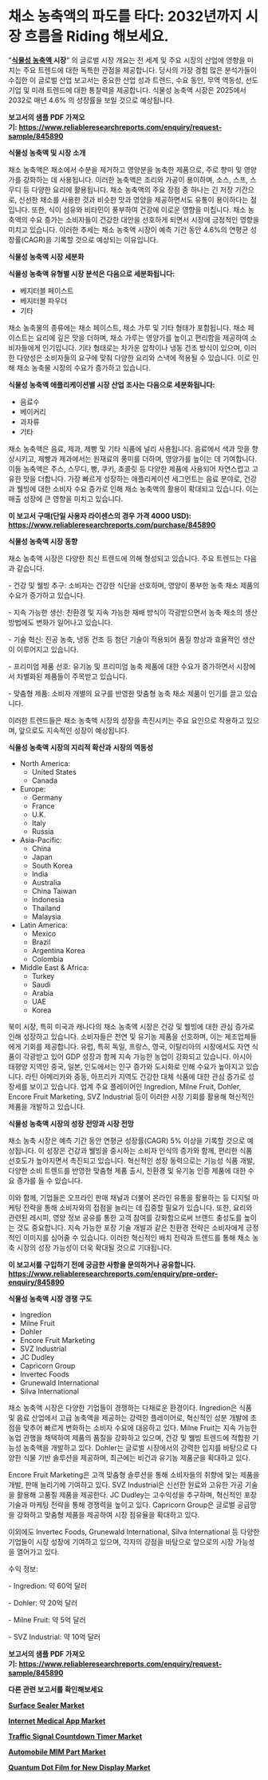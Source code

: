 <p><h1>채소 농축액의 파도를 타다: 2032년까지 시장 흐름을 Riding 해보세요.</h1></p><p>"<strong><a href="https://www.reliableresearchreports.com/vegetable-concentrates-r845890?utm_campaign=106&utm_medium=7&utm_source=Github&utm_content=ia&utm_term=15032025&utm_id=vegetable-concentrates">식물성 농축액&nbsp;</a></strong><strong>시장</strong>" 의 글로벌 시장 개요는 전 세계 및 주요 시장의 산업에 영향을 미치는 주요 트렌드에 대한 독특한 관점을 제공합니다. 당사의 가장 경험 많은 분석가들이 수집한 이 글로벌 산업 보고서는 중요한 산업 성과 트렌드, 수요 동인, 무역 역동성, 선도 기업 및 미래 트렌드에 대한 통찰력을 제공합니다. 식물성 농축액 시장은 2025에서 2032로 매년 4.6% 의 성장률을 보일 것으로 예상됩니다.&nbsp;</p>
<p><strong>보고서의 샘플 PDF 가져오기:&nbsp;<a href="https://www.reliableresearchreports.com/enquiry/request-sample/845890?utm_campaign=106&utm_medium=7&utm_source=Github&utm_content=ia&utm_term=15032025&utm_id=vegetable-concentrates">https://www.reliableresearchreports.com/enquiry/request-sample/845890</a></strong></p>
<p><strong>식물성 농축액 및 시장 소개</strong></p>
<p><p>채소 농축액은 채소에서 수분을 제거하고 영양분을 농축한 제품으로, 주로 향미 및 영양가를 강화하는 데 사용됩니다. 이러한 농축액은 조리와 가공이 용이하며, 소스, 스프, 스무디 등 다양한 요리에 활용됩니다. 채소 농축액의 주요 장점 중 하나는 긴 저장 기간으로, 신선한 채소를 사용한 것과 비슷한 맛과 영양을 제공하면서도 유통이 용이하다는 점입니다. 또한, 식이 섬유와 비타민이 풍부하여 건강에 이로운 영향을 미칩니다. 채소 농축액의 수요 증가는 소비자들이 건강한 대안을 선호하게 되면서 시장에 긍정적인 영향을 미치고 있습니다. 이러한 추세는 채소 농축액 시장이 예측 기간 동안 4.6%의 연평균 성장률(CAGR)을 기록할 것으로 예상되는 이유입니다.</p></p>
<p><strong>식물성 농축액 시장 세분화</strong></p>
<p><strong>식물성 농축액 유형별 시장 분석은 다음으로 세분화됩니다:</strong></p>
<p><ul><li>베지터블 페이스트</li><li>베지터블 파우더</li><li>기타</li></ul></p>
<p><p>채소 농축물의 종류에는 채소 페이스트, 채소 가루 및 기타 형태가 포함됩니다. 채소 페이스트는 요리에 깊은 맛을 더하며, 채소 가루는 영양가를 높이고 편리함을 제공하여 소비자들에게 인기입니다. 기타 형태로는 차가운 압착이나 냉동 건조 방식이 있으며, 이러한 다양성은 소비자들의 요구에 맞춰 다양한 요리와 스낵에 적용될 수 있습니다. 이로 인해 채소 농축물 시장의 수요가 증가하고 있습니다.</p></p>
<p><strong>식물성 농축액 애플리케이션별 시장 산업 조사는 다음으로 세분화됩니다:</strong></p>
<p><ul><li>음료수</li><li>베이커리</li><li>과자류</li><li>기타</li></ul></p>
<p><p>채소 농축액은 음료, 제과, 제빵 및 기타 식품에 널리 사용됩니다. 음료에서 색과 맛을 향상시키고, 제빵과 제과에서는 원재료의 풍미를 더하며, 영양가를 높이는 데 기여합니다. 이들 농축액은 주스, 스무디, 빵, 쿠키, 초콜릿 등 다양한 제품에 사용되어 자연스럽고 고유한 맛을 더합니다. 가장 빠르게 성장하는 애플리케이션 세그먼트는 음료 분야로, 건강과 웰빙에 대한 소비자 수요 증가로 인해 채소 농축액의 활용이 확대되고 있습니다. 이는 매출 성장에 큰 영향을 미치고 있습니다.</p></p>
<p><strong>이 보고서 구매(단일 사용자 라이센스의 경우 가격 4000 USD): <a href="https://www.reliableresearchreports.com/purchase/845890?utm_campaign=106&utm_medium=7&utm_source=Github&utm_content=ia&utm_term=15032025&utm_id=vegetable-concentrates">https://www.reliableresearchreports.com/purchase/845890</a></strong></p>
<p><strong>식물성 농축액 시장 동향</strong></p>
<p><p>채소 농축액 시장은 다양한 최신 트렌드에 의해 형성되고 있습니다. 주요 트렌드는 다음과 같습니다.</p><p>- 건강 및 웰빙 추구: 소비자는 건강한 식단을 선호하며, 영양이 풍부한 농축 채소 제품의 수요가 증가하고 있습니다.</p><p>- 지속 가능한 생산: 친환경 및 지속 가능한 재배 방식이 각광받으면서 농축 채소의 생산 방법에도 변화가 일어나고 있습니다.</p><p>- 기술 혁신: 진공 농축, 냉동 건조 등 첨단 기술이 적용되어 품질 향상과 효율적인 생산이 이루어지고 있습니다.</p><p>- 프리미엄 제품 선호: 유기농 및 프리미엄 농축 제품에 대한 수요가 증가하면서 시장에서 차별화된 제품들이 주목받고 있습니다.</p><p>- 맞춤형 제품: 소비자 개별의 요구를 반영한 맞춤형 농축 채소 제품이 인기를 끌고 있습니다.</p><p>이러한 트렌드들은 채소 농축액 시장의 성장을 촉진시키는 주요 요인으로 작용하고 있으며, 앞으로도 지속적인 성장이 예상됩니다.</p></p>
<p><strong>식물성 농축액 시장의 지리적 확산과 시장의 역동성</strong></p>
<p><ul>
    <li>
        North America:
        <ul>
            <li>United States</li>
            <li>Canada</li>
        </ul>
    </li>
    <li>
        Europe:
        <ul>
            <li>Germany</li>
            <li>France</li>
            <li>U.K.</li>
            <li>Italy</li>
            <li>Russia</li>
        </ul>
    </li>
    <li>
        Asia-Pacific:
        <ul>
            <li>China</li>
            <li>Japan</li>
            <li>South Korea</li>
            <li>India</li>
            <li>Australia</li>
            <li>China Taiwan</li>
            <li>Indonesia</li>
            <li>Thailand</li>
            <li>Malaysia</li>
        </ul>
    </li>
    <li>
        Latin America:
        <ul>
            <li>Mexico</li>
            <li>Brazil</li>
            <li>Argentina Korea</li>
            <li>Colombia</li>
        </ul>
    </li>
    <li>
        Middle East & Africa:
        <ul>
            <li>Turkey</li>
            <li>Saudi</li>
            <li>Arabia</li>
            <li>UAE</li>
            <li>Korea</li>
        </ul>
    </li>
    </ul></p>
<p><p>북미 시장, 특히 미국과 캐나다의 채소 농축액 시장은 건강 및 웰빙에 대한 관심 증가로 인해 성장하고 있습니다. 소비자들은 천연 및 유기농 제품을 선호하며, 이는 제조업체들에게 기회를 제공합니다. 유럽, 특히 독일, 프랑스, 영국, 이탈리아의 시장에서도 자연 식품이 각광받고 있어 GDP 성장과 함께 지속 가능한 농업이 강화되고 있습니다. 아시아 태평양 지역인 중국, 일본, 인도에서는 인구 증가와 도시화로 인해 수요가 높아지고 있습니다. 라틴 아메리카와 중동, 아프리카 지역도 건강한 대체 식품에 대한 관심 증가로 성장세를 보이고 있습니다. 업계 주요 플레이어인 Ingredion, Milne Fruit, Dohler, Encore Fruit Marketing, SVZ Industrial 등이 이러한 시장 기회를 활용해 혁신적인 제품을 개발하고 있습니다.</p></p>
<p><strong>식물성 농축액 시장의 성장 전망과 시장 전망</strong></p>
<p><p>채소 농축 시장은 예측 기간 동안 연평균 성장률(CAGR) 5% 이상을 기록할 것으로 예상됩니다. 이 성장은 건강과 웰빙을 중시하는 소비자 인식의 증가와 함께, 편리한 식품 선호도가 높아지면서 촉진되고 있습니다. 혁신적인 성장 동력으로는 기능성 식품 개발, 다양한 소비 트렌드를 반영한 맞춤형 제품 출시, 친환경 및 유기농 인증 제품에 대한 수요 증가를 들 수 있습니다.</p><p>이와 함께, 기업들은 오프라인 판매 채널과 더불어 온라인 유통을 활용하는 등 디지털 마케팅 전략을 통해 소비자와의 접점을 늘리는 데 집중할 필요가 있습니다. 또한, 요리와 관련된 레시피, 영양 정보 공유를 통한 고객 참여를 강화함으로써 브랜드 충성도를 높이는 것도 중요합니다. 지속 가능한 포장 기술 개발과 같은 친환경 전략은 소비자에게 긍정적인 이미지를 심어줄 수 있습니다. 이러한 혁신적인 배치 전략과 트렌드를 통해 채소 농축 시장의 성장 가능성이 더욱 확대될 것으로 기대됩니다.</p></p>
<p><strong>이 보고서를 구입하기 전에 궁금한 사항을 문의하거나 공유합니다. <a href="https://www.reliableresearchreports.com/enquiry/pre-order-enquiry/845890?utm_campaign=106&utm_medium=7&utm_source=Github&utm_content=ia&utm_term=15032025&utm_id=vegetable-concentrates">https://www.reliableresearchreports.com/enquiry/pre-order-enquiry/845890</a></strong></p>
<p><strong>식물성 농축액 시장 경쟁 구도</strong></p>
<p><ul><li>Ingredion</li><li>Milne Fruit</li><li>Dohler</li><li>Encore Fruit Marketing</li><li>SVZ Industrial</li><li>JC Dudley</li><li>Capricorn Group</li><li>Invertec Foods</li><li>Grunewald International</li><li>Silva International</li></ul></p>
<p><p>채소 농축액 시장은 다양한 기업들이 경쟁하는 다채로운 환경이다. Ingredion은 식품 및 음료 산업에서 고급 농축액을 제공하는 강력한 플레이어로, 혁신적인 성분 개발에 초점을 맞추어 빠르게 변화하는 소비자 수요에 대응하고 있다. Milne Fruit는 지속 가능한 농업 관행을 채택하여 제품의 품질을 강화하고 있으며, 건강 및 웰빙 트렌드에 적합한 기능성 농축액을 개발하고 있다. Dohler는 글로벌 시장에서의 강력한 입지를 바탕으로 다양한 식물 기반 솔루션을 제공하며, 최근에는 비건과 유기농 제품군을 확대하고 있다.</p><p>Encore Fruit Marketing은 고객 맞춤형 솔루션을 통해 소비자들의 취향에 맞는 제품을 개발, 판매 늘리기에 기여하고 있다. SVZ Industrial은 신선한 원료와 고유한 가공 기술을 활용해 고품질 제품을 제공한다. JC Dudley는 고수익성을 추구하며, 혁신적인 포장 기술과 마케팅 전략을 통해 경쟁력을 높이고 있다. Capricorn Group은 글로벌 공급망을 강화하고 맞춤형 제품을 제공하여 시장 점유율을 확대하고 있다.</p><p>이외에도 Invertec Foods, Grunewald International, Silva International 등 다양한 기업들이 시장 성장에 기여하고 있으며, 각자의 강점을 바탕으로 앞으로의 시장 가능성을 열어가고 있다.</p><p>수익 정보:</p><p>- Ingredion: 약 60억 달러</p><p>- Dohler: 약 20억 달러</p><p>- Milne Fruit: 약 5억 달러</p><p>- SVZ Industrial: 약 10억 달러</p></p>
<p><strong>보고서의 샘플 PDF 가져오기:&nbsp;<a href="https://www.reliableresearchreports.com/enquiry/request-sample/845890?utm_campaign=106&utm_medium=7&utm_source=Github&utm_content=ia&utm_term=15032025&utm_id=vegetable-concentrates">https://www.reliableresearchreports.com/enquiry/request-sample/845890</a></strong></p>
<p><strong></strong></p>
<p><strong></strong></p>
<p><strong></strong></p>
<p><strong></strong></p>
<p><strong>다른 관련 보고서를 확인해보세요</strong></p>
<p><strong><p><a href="https://github.com/kryshaprilbb/Market-Research-Report-List-1/blob/main/surface-sealer-market.md?utm_campaign=106&utm_medium=7&utm_source=Github&utm_content=ia&utm_term=15032025&utm_id=vegetable-concentrates">Surface Sealer Market</a></p><p><a href="https://github.com/warshatulang0/Market-Research-Report-List-1/blob/main/internet-medical-app-market.md?utm_campaign=106&utm_medium=7&utm_source=Github&utm_content=ia&utm_term=15032025&utm_id=vegetable-concentrates">Internet Medical App Market</a></p><p><a href="https://github.com/syiqvanyo/Market-Research-Report-List-1/blob/main/traffic-signal-countdown-timer-market.md?utm_campaign=106&utm_medium=7&utm_source=Github&utm_content=ia&utm_term=15032025&utm_id=vegetable-concentrates">Traffic Signal Countdown Timer Market</a></p><p><a href="https://github.com/yepezkommakp/Market-Research-Report-List-1/blob/main/automobile-mim-part-market.md?utm_campaign=106&utm_medium=7&utm_source=Github&utm_content=ia&utm_term=15032025&utm_id=vegetable-concentrates">Automobile MIM Part Market</a></p><p><a href="https://github.com/minakibanov/Market-Research-Report-List-1/blob/main/quantum-dot-film-for-new-display-market.md?utm_campaign=106&utm_medium=7&utm_source=Github&utm_content=ia&utm_term=15032025&utm_id=vegetable-concentrates">Quantum Dot Film for New Display Market</a></p></strong></p>
<p></p>